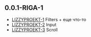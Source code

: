 ## 0.0.1-RIGA-1
* [LIZZYPROEKT-1](https://tracker.yandex.ru/LIZZYPROEKT-1) Filters + еще что-то
* [LIZZYPROEKT-2](https://tracker.yandex.ru/LIZZYPROEKT-2) Input
* [LIZZYPROEKT-3](https://tracker.yandex.ru/LIZZYPROEKT-3) Scroll